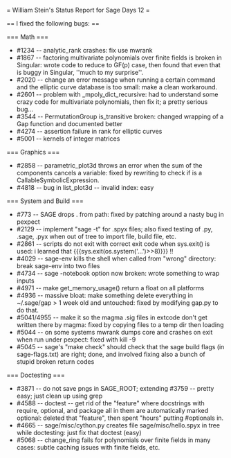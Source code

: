= William Stein's Status Report for Sage Days 12 =

== I fixed the following bugs: ==

=== Math ===

 * #1234 -- analytic_rank crashes: fix use mwrank
 * #1867 -- factoring multivariate polynomials over finite fields is broken in Singular: wrote code to reduce to GF(p) case, then found that even that is buggy in Singular, ''much to my surprise''.
 * #2020 -- change an error message when running a certain command and the elliptic curve database is too small: make a clean workaround.
 * #2601 -- problem with _mpoly_dict_recursive: had to understand some crazy code for multivariate polynomials, then fix it; a pretty serious bug...
 * #3544 -- PermutationGroup is_transitive broken: changed wrapping of a Gap function and documented better
 * #4274 -- assertion failure in rank for elliptic curves
 * #5001 -- kernels of integer matrices

=== Graphics ===

 * #2858 -- parametric_plot3d throws an error when the sum of the components cancels a variable: fixed by rewriting to check if is a CallableSymbolicExpression.
 * #4818 -- bug in list_plot3d -- invalid index: easy

=== System and Build ===

 * #773 -- SAGE drops . from path: fixed by patching around a nasty bug in pexpect
 * #2129 -- implement "sage -t" for .spyx files; also fixed testing of .py, .sage, .pyx when out of tree to import file, build file, etc. 
 * #2861 -- scripts do not exit with correct exit code when sys.exit() is used: i learned that {{{sys.exit(os.system('...')>>8)}}} !!
 * #4029 -- sage-env kills the shell when called from "wrong" directory: break sage-env into two files
 * #4734 -- sage -notebook option now broken: wrote something to wrap inputs
 * #4971 -- make get_memory_usage() return a float on all platforms
 * #4936 -- massive bloat: make something delete everything in ~/.sage/gap > 1 week old and untouched: fixed by modifying gap.py to do that.
 * #5041/4955 -- make it so the magma .sig files in extcode don't get written there by magma: fixed by copying files to a temp dir then loading
 * #5044 -- on some systems mwrank dumps core and crashes on exit when run under pexpect: fixed with kill -9
 * #5045 -- sage's "make check" should check that the sage build flags (in sage-flags.txt) are right; done, and involved fixing also a bunch of stupid broken return codes

=== Doctesting ===

 * #3871 -- do not save pngs in SAGE_ROOT; extending #3759 -- pretty easy; just clean up using grep
 * #4588 -- doctest -- get rid of the "feature" where docstrings with require, optional, and package all in them are automatically marked optional: deleted that "feature", then spent "hours" putting #optionals in.
 * #4665 -- sage/misc/cython.py creates file sage/misc/hello.spyx in tree while doctesting: just fix that doctest (easy)
 * #5068 -- change_ring fails for polynomials over finite fields in many cases: subtle caching issues with finite fields, etc. 
